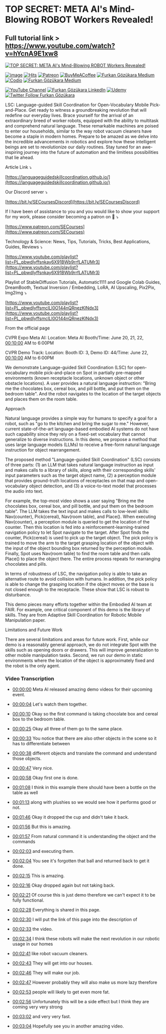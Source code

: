# TOP SECRET: META AI's Mind-Blowing ROBOT Workers Revealed!

## Full tutorial link > https://www.youtube.com/watch?v=hYcnA9E1xw8

[![TOP SECRET: META AI's Mind-Blowing ROBOT Workers Revealed!](https://img.youtube.com/vi/hYcnA9E1xw8/sddefault.jpg)](https://www.youtube.com/watch?v=hYcnA9E1xw8 "TOP SECRET: META AI's Mind-Blowing ROBOT Workers Revealed!")

[![image](https://img.shields.io/discord/772774097734074388?label=Discord&logo=discord)](https://discord.com/servers/software-engineering-courses-secourses-772774097734074388) [![Hits](https://hits.sh/github.com/FurkanGozukara/Stable-Diffusion/blob/main/Tutorials/TOP-SECRET-META-AIs-Mind-Blowing-ROBOT-Workers-Revealed.md.svg?style=plastic&label=Hits%20Since%2025.08.27&labelColor=007ec6&logo=SECourses)](https://hits.sh/github.com/FurkanGozukara/Stable-Diffusion/blob/main/Tutorials/TOP-SECRET-META-AIs-Mind-Blowing-ROBOT-Workers-Revealed.md)
[![Patreon](https://img.shields.io/badge/Patreon-Support%20Me-F2EB0E?style=for-the-badge&logo=patreon)](https://www.patreon.com/c/SECourses) [![BuyMeACoffee](https://img.shields.io/badge/Buy%20Me%20a%20Coffee-ffdd00?style=for-the-badge&logo=buy-me-a-coffee&logoColor=black)](https://www.buymeacoffee.com/DrFurkan) [![Furkan Gözükara Medium](https://img.shields.io/badge/Medium-Follow%20Me-800080?style=for-the-badge&logo=medium&logoColor=white)](https://medium.com/@furkangozukara) [![Codio](https://img.shields.io/static/v1?style=for-the-badge&message=Articles&color=4574E0&logo=Codio&logoColor=FFFFFF&label=CivitAI)](https://civitai.com/user/SECourses/articles) [![Furkan Gözükara Medium](https://img.shields.io/badge/DeviantArt-Follow%20Me-990000?style=for-the-badge&logo=deviantart&logoColor=white)](https://www.deviantart.com/monstermmorpg)

[![YouTube Channel](https://img.shields.io/badge/YouTube-SECourses-C50C0C?style=for-the-badge&logo=youtube)](https://www.youtube.com/SECourses)  [![Furkan Gözükara LinkedIn](https://img.shields.io/badge/LinkedIn-Follow%20Me-0077B5?style=for-the-badge&logo=linkedin&logoColor=white)](https://www.linkedin.com/in/furkangozukara/)   [![Udemy](https://img.shields.io/static/v1?style=for-the-badge&message=Stable%20Diffusion%20Course&color=A435F0&logo=Udemy&logoColor=FFFFFF&label=Udemy)](https://www.udemy.com/course/stable-diffusion-dreambooth-lora-zero-to-hero/?referralCode=E327407C9BDF0CEA8156) [![Twitter Follow Furkan Gözükara](https://img.shields.io/badge/Twitter-Follow%20Me-1DA1F2?style=for-the-badge&logo=twitter&logoColor=white)](https://twitter.com/GozukaraFurkan)


LSC: Language-guided Skill Coordination for Open-Vocabulary Mobile Pick-and-Place. Get ready to witness a groundbreaking revolution that will redefine our everyday lives. Brace yourself for the arrival of an extraordinary breed of worker robots, equipped with the ability to multitask and comprehend natural language. These remarkable machines are poised to enter our households, similar to the way robot vacuum cleaners have become a staple in modern homes. Prepare to be amazed as we delve into the incredible advancements in robotics and explore how these intelligent beings are set to revolutionize our daily routines. Stay tuned for an awe-inspiring journey into the future of automation and the limitless possibilities that lie ahead.

Article Link ⤵️

[https://languageguidedskillcoordination.github.io/](https://languageguidedskillcoordination.github.io/)

Our Discord server ⤵️

[https://bit.ly/SECoursesDiscord](https://bit.ly/SECoursesDiscord)

If I have been of assistance to you and you would like to show your support for my work, please consider becoming a patron on 🥰 ⤵️

[https://www.patreon.com/SECourses](https://www.patreon.com/SECourses)

Technology & Science: News, Tips, Tutorials, Tricks, Best Applications, Guides, Reviews ⤵️

[https://www.youtube.com/playlist?list=PL_pbwdIyffsnkay6X91BWb9rrfLATUMr3](https://www.youtube.com/playlist?list=PL_pbwdIyffsnkay6X91BWb9rrfLATUMr3)

Playlist of StableDiffusion Tutorials, Automatic1111 and Google Colab Guides, DreamBooth, Textual Inversion / Embedding, LoRA, AI Upscaling, Pix2Pix, Img2Img ⤵️

[https://www.youtube.com/playlist?list=PL_pbwdIyffsmclLl0O144nQRnezKlNdx3](https://www.youtube.com/playlist?list=PL_pbwdIyffsmclLl0O144nQRnezKlNdx3)

From the official page

CVPR Expo Meta AI: Location: Meta AI Booth/Time: June 20, 21, 22, [00:10:00](https://youtu.be/hYcnA9E1xw8?t=600) AM to 6:00PM

CVPR Demo Track: Location: Booth ID: 3, Demo ID: 44/Time: June 22, [00:10:00](https://youtu.be/hYcnA9E1xw8?t=600) AM to 6:00PM

We demonstrate Language-guided Skill Coordination (LSC) for open-vocabulary mobile pick-and-place on Spot in partially pre-mapped environments (known receptacle locations, unknown object or other obstacle locations). A user provides a natural language instruction: "Bring me the chocolates box, cereal box, and pill bottle, and put them on the bedroom table". And the robot navigates to the location of the target objects and places them on the room table.

Approach

Natural language provides a simple way for humans to specify a goal for a robot, such as "go to the kitchen and bring the sugar to me." However, current state-of-the-art language-based embodied AI systems do not have such capability since they rely on a fixed-set vocabulary that cannot generalize to diverse instructions. In this demo, we propose a method that uses large language models (LLMs) to receive a free-form natural language instruction for object rearrangement.

The proposed method "Language-guided Skill Coordination" (LSC) consists of three parts: (1) an LLM that takes natural language instruction as input and makes calls to a library of skills, along with their corresponding skills' input parameters such as the target object name, (2) a perception module that provides ground-truth locations of receptacles on that map and open-vocabulary object detection, and (3) a voice-to-text model that processes the audio into text.

For example, the top-most video shows a user saying "Bring me the chocolates box, cereal box, and pill bottle, and put them on the bedroom table". The LLM takes the text input and makes calls to low-level skills: Nav(counter), Pick(cereal), Nav(room table), and Place(). When executing Nav(counter), a perception module is queried to get the location of the counter. Then this location is fed into a reinforcement-learning-trained navigation policy to let Spot navigate to the target. After Spot finds the counter, Pick(cereal) is used to pick up the target object. The pick policy is trained to move the arm to the target grasping location of the object with the input of the object bounding box returned by the perception module. Finally, Spot uses Nav(room table) to find the room table and then calls Place() to place the object there. The entire process repeats for rearranging chocolates and pills.

In terms of robustness of LSC, the navigation policy is able to take an alternative route to avoid collision with humans. In addition, the pick policy is able to change the grasping location if the object moves or the base is not closed enough to the receptacle. These show that LSC is robust to disturbance.

This demo pieces many efforts together within the Embodied AI team at FAIR. For example, one critical component of this demo is the library of skills. They are from Adaptive Skill Coordination for Robotic Mobile Manipulation paper.

Limitations and Future Work

There are several limitations and areas for future work. First, while our demo is a reasonably general approach, we do not integrate Spot with the skills such as opening doors or drawers. This will improve generalization to other mobile manipulation tasks. Second, we run our demo in static environments where the location of the object is approximately fixed and the robot is the only agent.



### Video Transcription


- [00:00:00](https://www.youtube.com/watch?v=hYcnA9E1xw8&t=0) Meta AI released amazing demo videos for their upcoming event.

- [00:00:04](https://www.youtube.com/watch?v=hYcnA9E1xw8&t=4) Let's watch them together.

- [00:00:10](https://www.youtube.com/watch?v=hYcnA9E1xw8&t=10) Okay so the first command is taking chocolate box and cereal box to the bedroom table.

- [00:00:25](https://www.youtube.com/watch?v=hYcnA9E1xw8&t=25) Okay all three of them go to the same place.

- [00:00:33](https://www.youtube.com/watch?v=hYcnA9E1xw8&t=33) You notice that there are also other objects in the scene so it has to differentiate between

- [00:00:38](https://www.youtube.com/watch?v=hYcnA9E1xw8&t=38) different objects and translate the command and understand those objects.

- [00:00:47](https://www.youtube.com/watch?v=hYcnA9E1xw8&t=47) Very nice.

- [00:00:58](https://www.youtube.com/watch?v=hYcnA9E1xw8&t=58) Okay first one is done.

- [00:01:08](https://www.youtube.com/watch?v=hYcnA9E1xw8&t=68) I think in this example there should have been a bottle on the table as well

- [00:01:13](https://www.youtube.com/watch?v=hYcnA9E1xw8&t=73) along with plushies so we would see how it performs good or not.

- [00:01:46](https://www.youtube.com/watch?v=hYcnA9E1xw8&t=106) Okay it dropped the cup and didn't take it back.

- [00:01:56](https://www.youtube.com/watch?v=hYcnA9E1xw8&t=116) But this is amazing.

- [00:01:57](https://www.youtube.com/watch?v=hYcnA9E1xw8&t=117) From natural command it is understanding the object and the commands

- [00:02:03](https://www.youtube.com/watch?v=hYcnA9E1xw8&t=123) and executing them.

- [00:02:04](https://www.youtube.com/watch?v=hYcnA9E1xw8&t=124) You see it's forgotten that ball and returned back to get it done.

- [00:02:15](https://www.youtube.com/watch?v=hYcnA9E1xw8&t=135) This is amazing.

- [00:02:16](https://www.youtube.com/watch?v=hYcnA9E1xw8&t=136) Okay dropped again but not taking back.

- [00:02:21](https://www.youtube.com/watch?v=hYcnA9E1xw8&t=141) Of course this is just demo therefore we can't expect it to be fully functional.

- [00:02:28](https://www.youtube.com/watch?v=hYcnA9E1xw8&t=148) Everything is shared in this page.

- [00:02:30](https://www.youtube.com/watch?v=hYcnA9E1xw8&t=150) I will put the link of this page into the description of

- [00:02:33](https://www.youtube.com/watch?v=hYcnA9E1xw8&t=153) the video.

- [00:02:34](https://www.youtube.com/watch?v=hYcnA9E1xw8&t=154) I think these robots will make the next revolution in our robotic usage in our homes

- [00:02:41](https://www.youtube.com/watch?v=hYcnA9E1xw8&t=161) like robot vacuum cleaners.

- [00:02:43](https://www.youtube.com/watch?v=hYcnA9E1xw8&t=163) They will get into our houses.

- [00:02:46](https://www.youtube.com/watch?v=hYcnA9E1xw8&t=166) They will make our job.

- [00:02:47](https://www.youtube.com/watch?v=hYcnA9E1xw8&t=167) However probably they will also make us more lazy therefore

- [00:02:53](https://www.youtube.com/watch?v=hYcnA9E1xw8&t=173) people will likely to get even more fat.

- [00:02:56](https://www.youtube.com/watch?v=hYcnA9E1xw8&t=176) Unfortunately this will be a side effect but I think they are coming very very strong

- [00:03:02](https://www.youtube.com/watch?v=hYcnA9E1xw8&t=182) and very very fast.

- [00:03:04](https://www.youtube.com/watch?v=hYcnA9E1xw8&t=184) Hopefully see you in another amazing video.
